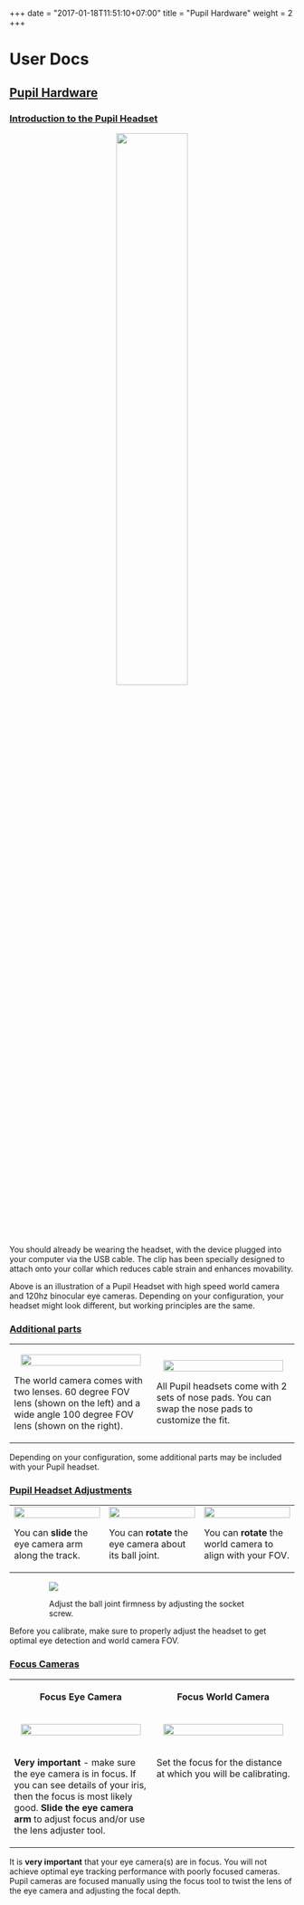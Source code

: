 +++
date = "2017-01-18T11:51:10+07:00"
title = "Pupil Hardware"
weight = 2
+++

# User Docs

<div class="content-container">
  <div class="header-link">
    <a href="#pupil-hardware">
      <h2 id="pupil-hardware">Pupil Hardware</h2>
    </a>
  </div>
</div>

<div class="content-container">
  <div class="header-link">
    <a href="#headset-intro">
      <h3 id="headset-intro">Introduction to the Pupil Headset</h3>
    </a>
  </div>
</div>
<div class="header-border-bottom"></div>

<p align='center'>
  <img class="padTop--1" src="https://raw.githubusercontent.com/wiki/pupil-labs/pupil/media/basic-workflow/pupil-hardware/headset/pupil-headset.png" width="50%">
</p>

You should already be wearing the headset, with the device plugged into your computer via the USB cable. The clip has been specially designed to attach onto your collar which reduces cable strain and enhances movability.

Above is an illustration of a Pupil Headset with high speed world camera and 120hz binocular eye cameras. Depending on your configuration, your headset might look different, but working principles are the same.

<div class="content-container">
  <div class="header-link">
    <a href="#additional-parts">
      <h3 id="additional-parts">Additional parts</h3>
    </a>
  </div>
</div>
<div class="header-border-bottom"></div>

<table>
  <tr>
    <td width="50%">
      <p align="center">
        <img style="max-width: 90%;" src="https://raw.githubusercontent.com/wiki/pupil-labs/pupil/media/basic-workflow/pupil-hardware/headset/pupil-parts-1.png" width="100%">
      </p>
      <p>The world camera comes with two lenses. 60 degree FOV lens (shown on the left) and a wide angle 100 degree FOV lens (shown on the right).</p>
    </td>
    <td width="50%">
      <p align="center">
        <img style="max-width: 90%;" src="https://raw.githubusercontent.com/wiki/pupil-labs/pupil/media/basic-workflow/pupil-hardware/headset/pupil-parts-3.png" width="100%">
      </p>
      <p>All Pupil headsets come with 2 sets of nose pads. You can swap the nose pads to customize the fit.</p>
    </td>
  </tr>
</table>

<aside class="notice">
Depending on your configuration, some additional parts may be included with your Pupil headset.
</aside>

<div class="content-container">
  <div class="header-link">
    <a href="#headset-adjustments">
      <h3 id="headset-adjustments">Pupil Headset Adjustments</h3>
    </a>
  </div>
</div>
<div class="header-border-bottom"></div>

<table>
  <tr>
    <td width="33.333%">
      <img src="https://raw.githubusercontent.com/wiki/pupil-labs/pupil/media/basic-workflow/pupil-hardware/headset/eyearm.gif" width="100%">
      <p>You can <b>slide</b> the eye camera arm along the track.</p>
    </td>
    <td width="33.333%">
      <img src="https://raw.githubusercontent.com/wiki/pupil-labs/pupil/media/basic-workflow/pupil-hardware/headset/eyerotate.gif" width="100%">
      <p>You can <b>rotate</b> the eye camera about its ball joint.</p>
    </td>
    <td width="33.333%">
      <img src="https://raw.githubusercontent.com/wiki/pupil-labs/pupil/media/basic-workflow/pupil-hardware/headset/world.gif" width="100%">
      <p>You can <b>rotate</b> the world camera to align with your FOV.</p>
    </td>
  </tr>
</table>

<div class="content-container" style="padding: 0 5em;">
  <div class="flex-container flex-row-nowrap">
    <img style="max-width: 40%;" src="https://raw.githubusercontent.com/wiki/pupil-labs/pupil/media/basic-workflow/pupil-hardware/headset/eye-screw.png">
    <p>Adjust the ball joint firmness by adjusting the socket screw.</p>
  </div>
</div>

<aside class="notice">
  Before you calibrate, make sure to properly adjust the headset to get optimal eye detection and world camera FOV.
</aside>

<div class="content-container">
  <div class="header-link">
    <a href="#focus-cameras">
      <h3 id="focus-cameras">Focus Cameras</h3>
    </a>
  </div>
</div>
<div class="header-border-bottom"></div>

<table>
  <tr>
    <th><p align='center'>Focus Eye Camera</p></th>
    <th><p align='center'>Focus World Camera</p></th>       
  </tr>
  <tr>
    <td width="50%">
      <p align="center">
        <img style="max-width: 90%;" src="https://raw.githubusercontent.com/wiki/pupil-labs/pupil/media/basic-workflow/pupil-hardware/headset/pupil-parts-2.png" width="100%">
      </p>
    </td>
    <td width="50%">
      <p align="center">
        <img style="max-width: 90%;" src="https://raw.githubusercontent.com/wiki/pupil-labs/pupil/media/basic-workflow/pupil-hardware/headset/pupil-parts-4.png" width="100%">
      </p>
    </td>
  </tr>
  <tr>
    <td valign="top">
      <p><b>Very important</b> - make sure the eye camera is in focus. If you can see details of your iris, then the focus is most likely good. <b>Slide the eye camera arm</b> to adjust focus and/or use the lens adjuster tool.</p>
    </td>
    <td valign="top">
      <p>Set the focus for the distance at which you will be calibrating.</p>
    </td>
  </tr>
</table>

<aside class="notice">
  It is <strong>very important</strong> that your eye camera(s) are in focus. You will not achieve optimal eye tracking performance with poorly focused cameras. Pupil cameras are focused manually using the focus tool to twist the lens of the eye camera and adjusting the focal depth.
</aside>
